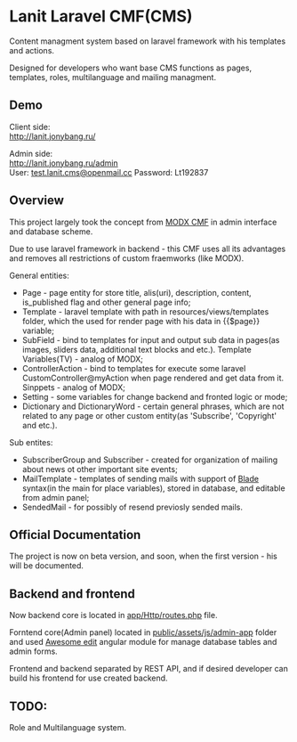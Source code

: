 # Lanit Laravel CMF(CMS)

Content managment system based on laravel framework with his templates and actions.

Designed for developers who want base CMS functions as pages, templates, roles, multilanguage and mailing managment.

## Demo

Client side:  
http://lanit.jonybang.ru/

Admin side:  
http://lanit.jonybang.ru/admin  
User: test.lanit.cms@openmail.cc
Password: Lt192837

## Overview

This project largely took the concept from [MODX CMF](https://modx.com/) in admin interface and database scheme.

Due to use laravel framework in backend - this CMF uses all its advantages and removes all restrictions of custom fraemworks (like MODX).

General entities:  
- Page - page entity for store title, alis(uri), description, content, is_published flag and other general page info;
- Template - laravel template with path in resources/views/templates folder, which the used for render page with his data in {{$page}} variable;
- SubField - bind to templates for input and output sub data in pages(as images, sliders data, additional text blocks and etc.). Template Variables(TV) - analog of MODX;
- ControllerAction - bind to templates for execute some laravel CustomController@myAction when page rendered and get data from it. Sinppets - analog of MODX;
- Setting - some variables for change backend and fronted logic or mode;
- Dictionary and DictionaryWord - certain general phrases, which are not related to any page or other custom entity(as 'Subscribe', 'Copyright' and etc.).

Sub entites:  
- SubscriberGroup and Subscriber - created for оrganization of mailing about news ot other important site events;
- MailTemplate - templates of sending mails with support of [Blade](https://laravel.com/docs/5.0/templates) syntax(in the main for place variables), stored in database, and editable from admin panel;
- SendedMail - for possibly of resend previosly sended mails.

## Official Documentation

The project is now on beta version, and soon, when the first version - his will be documented.

## Backend and frontend

Now backend core is located in [app/Http/routes.php](https://github.com/Jonybang/Lanit-Laravel-CMF/blob/master/app/Http/routes.php) file.

Forntend core(Admin panel) located in [public/assets/js/admin-app](https://github.com/Jonybang/Lanit-Laravel-CMF/tree/master/public/assets/js/admin-app) folder and used [Awesome edit](https://github.com/Jonybang/awesome-edit) angular module for manage database tables and admin forms.

Frontend and backend separated by REST API, and if desired developer can build his frontend for use created backend.

## TODO:

Role and Multilanguage system.
